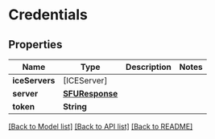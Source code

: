 # Credentials

## Properties
Name | Type | Description | Notes
------------ | ------------- | ------------- | -------------
**iceServers** | [ICEServer] |  | 
**server** | [**SFUResponse**](SFUResponse.md) |  | 
**token** | **String** |  | 

[[Back to Model list]](../README.md#documentation-for-models) [[Back to API list]](../README.md#documentation-for-api-endpoints) [[Back to README]](../README.md)


